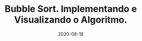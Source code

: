 ---
layout: page
title: "Bubble Sort. Implementando e Visualizando o Algoritmo."
date: 2020-08-18
type: video
description: Neste vídeo eu implemento um visualizador para o algoritmo Bubble Sort. Este é um algoritmo muito conhecido, principalmente por ser bem lento. Implemento e explico o algoritmo e um visualizador, onde geramos uma animação que mostra a evolução do algoritmo.
entry_number: 87
youtube_video_id: GBbWcPyYf1U
repository: 0087-bubble-sort
has_code: false
has_p5: true
p5_code_id: bb_JXp-RM
tags: [Bubble Sort, Ordenação, Algoritmos]
playlists: [Desafios, Algoritmos]
permalink: /bubble-sort/
---
